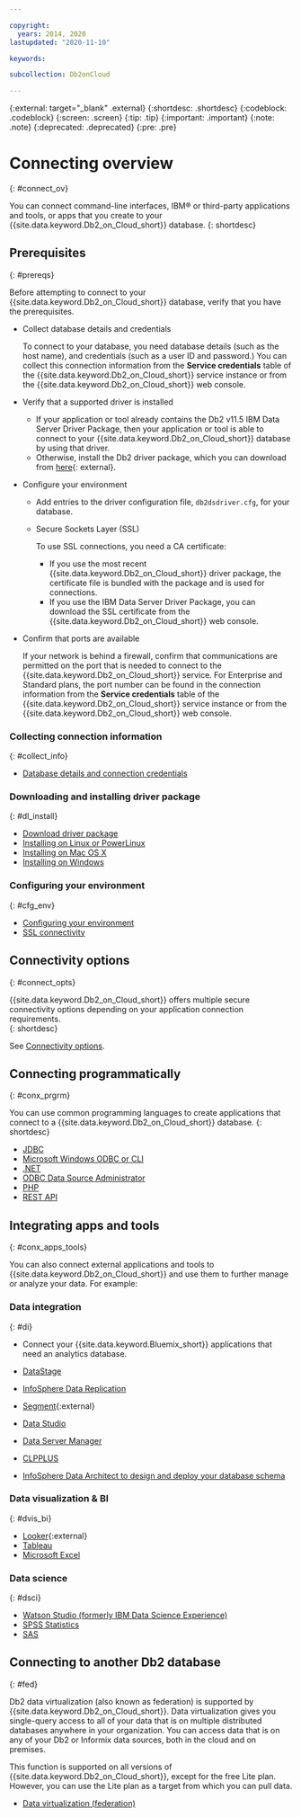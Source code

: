 ```yaml
---

copyright:
  years: 2014, 2020
lastupdated: "2020-11-10"

keywords:

subcollection: Db2onCloud

---
```


 
{:external: target="_blank" .external}
{:shortdesc: .shortdesc}
{:codeblock: .codeblock}
{:screen: .screen}
{:tip: .tip}
{:important: .important}
{:note: .note}
{:deprecated: .deprecated}
{:pre: .pre}

# Connecting overview
{: #connect_ov}

You can connect command-line interfaces, IBM® or third-party applications and tools, or apps that you create to your {{site.data.keyword.Db2_on_Cloud_short}} database. 
{: shortdesc}

## Prerequisites
{: #prereqs}

Before attempting to connect to your {{site.data.keyword.Db2_on_Cloud_short}} database, verify that you have the prerequisites. 

- Collect database details and credentials

   To connect to your database, you need database details (such as the host name), and credentials (such as a user ID and password.) You can collect this connection information from the **Service credentials** table of the {{site.data.keyword.Db2_on_Cloud_short}} service instance or from the {{site.data.keyword.Db2_on_Cloud_short}} web console.

- Verify that a supported driver is installed

   - If your application or tool already contains the Db2 v11.5 IBM Data Server Driver Package, then your application or tool is able to connect to your {{site.data.keyword.Db2_on_Cloud_short}} database by using that driver.
   - Otherwise, install the Db2 driver package, which you can download from [here](https://www.ibm.com/support/pages/node/387577){: external}.

- Configure your environment

  - Add entries to the driver configuration file, `db2dsdriver.cfg`, for your database.
  - Secure Sockets Layer (SSL)

    

    To use SSL connections, you need a CA certificate:
    - If you use the most recent {{site.data.keyword.Db2_on_Cloud_short}} driver package, the certificate file is bundled with the package and is used for connections.
    - If you use the IBM Data Server Driver Package, you can download the SSL certificate from the {{site.data.keyword.Db2_on_Cloud_short}} web console.

- Confirm that ports are available

   If your network is behind a firewall, confirm that communications are permitted on the port that is needed to connect to the {{site.data.keyword.Db2_on_Cloud_short}} service. For Enterprise and Standard plans, the port number can be found in the connection information from the **Service credentials** table of the {{site.data.keyword.Db2_on_Cloud_short}} service instance or from the {{site.data.keyword.Db2_on_Cloud_short}} web console.



### Collecting connection information
{: #collect_info}

- [Database details and connection credentials](/docs/Db2onCloud/connecting?topic=Db2onCloud-db_details_cxn_creds)

### Downloading and installing driver package
{: #dl_install}

- [Download driver package](/docs/Db2onCloud/connecting?topic=Db2onCloud-drvr_pkg)
- [Installing on Linux or PowerLinux](/docs/Db2onCloud/connecting?topic=Db2onCloud-drvr_pkg#drvr_install_linux)
- [Installing on Mac OS X](/docs/Db2onCloud/connecting?topic=Db2onCloud-drvr_pkg#drvr_install_mac)
- [Installing on Windows](/docs/Db2onCloud/connecting?topic=Db2onCloud-drvr_pkg#drvr_install_windows)

### Configuring your environment
{: #cfg_env}

- [Configuring your environment](/docs/Db2onCloud/connecting?topic=Db2onCloud-drvr_pkg#drvr_cfg_loc_env)
- [SSL connectivity](/docs/Db2onCloud/connecting?topic=Db2onCloud-ssl_support)

## Connectivity options
{: #connect_opts}

{{site.data.keyword.Db2_on_Cloud_short}} offers multiple secure connectivity options depending on your application connection requirements.  
{: shortdesc}

See [Connectivity options](/docs/Db2onCloud/connecting?topic=Db2onCloud-connect_options).

## Connecting programmatically
{: #conx_prgrm}

You can use common programming languages to create applications that connect to a {{site.data.keyword.Db2_on_Cloud_short}} database.
{: shortdesc}

- [JDBC](/docs/Db2onCloud/connecting?topic=Db2onCloud-con_program#con_prog_jdbc)
- [Microsoft Windows ODBC or CLI](/docs/Db2onCloud/connecting?topic=Db2onCloud-con_program#con_prog_odbc_cli)
- [.NET](/docs/Db2onCloud/connecting?topic=Db2onCloud-con_program#con_prog_net)
- [ODBC Data Source Administrator](/docs/Db2onCloud/connecting?topic=Db2onCloud-con_program#con_prog_odbc_dsa)
- [PHP](/docs/Db2onCloud/connecting?topic=Db2onCloud-con_program#con_prog_php)
- [REST API](/docs/Db2onCloud/connecting?topic=Db2onCloud-con_rest_api)






## Integrating apps and tools
{: #conx_apps_tools}

You can also connect external applications and tools to {{site.data.keyword.Db2_on_Cloud_short}} and use them to further manage or analyze your data. For example:

### Data integration
{: #di}

- Connect your {{site.data.keyword.Bluemix_short}} applications that need an analytics database.
- [DataStage](/docs/Db2onCloud/connecting?topic=Db2onCloud-connect_ibm#datastage)

- [InfoSphere Data Replication](/docs/Db2onCloud/connecting?topic=Db2onCloud-connect_ibm#idr)
- [Segment](https://segment.com/docs/destinations/db2/){:external}
- [Data Studio](/docs/Db2onCloud/connecting?topic=Db2onCloud-connect_ibm#data_studio)
- [Data Server Manager](/docs/Db2onCloud/connecting?topic=Db2onCloud-connect_ibm#dsm)
- [CLPPLUS](/docs/Db2onCloud/connecting?topic=Db2onCloud-connect_ibm#clpplus)

- [InfoSphere Data Architect to design and deploy your database schema](/docs/Db2onCloud/connecting?topic=Db2onCloud-connect_ibm#ida)

### Data visualization & BI
{: #dvis_bi}


- [Looker](https://docs.looker.com/setup-and-management/connecting-to-db){:external}
- [Tableau](/docs/Db2onCloud/connecting?topic=Db2onCloud-connect_3rd_party#tableau)
- [Microsoft Excel](/docs/Db2onCloud/connecting?topic=Db2onCloud-connect_3rd_party#excel)


### Data science
{: #dsci}

- [Watson Studio (formerly IBM Data Science Experience)](/docs/Db2onCloud/connecting?topic=Db2onCloud-connect_ibm#watson_studio)
- [SPSS Statistics](/docs/Db2onCloud/connecting?topic=Db2onCloud-connect_ibm#spss_stats)
- [SAS](/docs/Db2onCloud/connecting?topic=Db2onCloud-connect_3rd_party#sas)


## Connecting to another Db2 database
{: #fed}

Db2 data virtualization (also known as federation) is supported by {{site.data.keyword.Db2_on_Cloud_short}}. Data virtualization gives you single-query access to all of your data that is on multiple distributed databases anywhere in your organization. You can access data that is on any of your Db2 or Informix data sources, both in the cloud and on premises. 

This function is supported on all versions of {{site.data.keyword.Db2_on_Cloud_short}}, except for the free Lite plan. However, you can use the Lite plan as a target from which you can pull data.

- [Data virtualization (federation)](/docs/Db2onCloud?topic=Db2onCloud-fed_v2)


